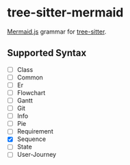# tree-sitter-mermaid

[Mermaid.js](https://mermaid-js.github.io/mermaid/#/) grammar for [tree-sitter](https://tree-sitter.github.io/tree-sitter/).

## Supported Syntax

- [ ] Class
- [ ] Common
- [ ] Er
- [ ] Flowchart
- [ ] Gantt
- [ ] Git
- [ ] Info
- [ ] Pie
- [ ] Requirement
- [x] Sequence
- [ ] State
- [ ] User-Journey
